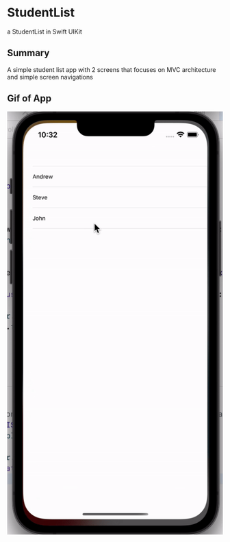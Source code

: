 # StudentList
a StudentList in Swift UIKit

## Summary 
A simple student list app with 2 screens that focuses on MVC architecture and simple screen navigations

## Gif of App
![Gif](./StudentList/Assets.xcassets/gif.dataset/gif.gif)
